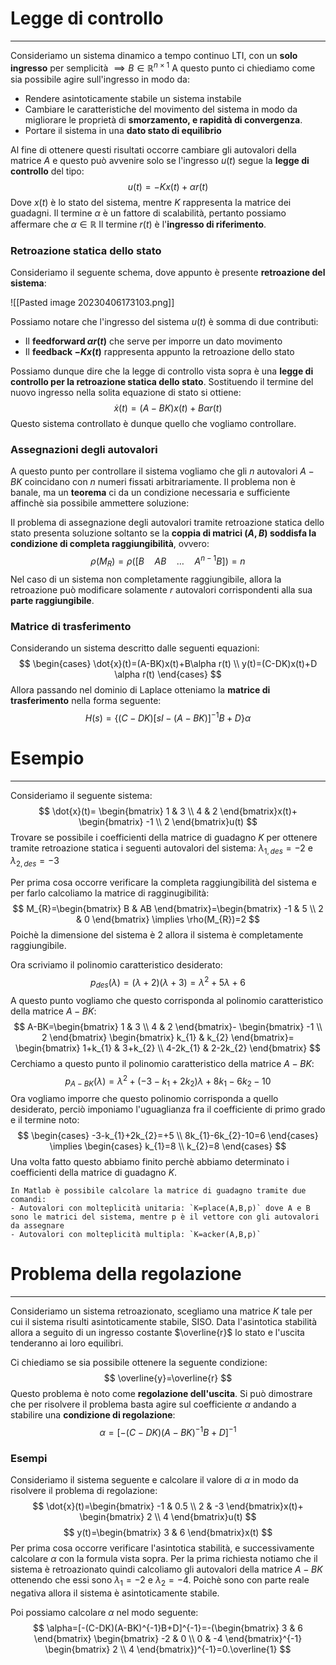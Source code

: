 # Legge di controllo
---
Consideriamo un sistema dinamico a tempo continuo LTI, con un **solo ingresso** per semplicità $\implies B \in \mathbb{R}^{n \times 1}$
A questo punto ci chiediamo come sia possibile agire sull'ingresso in modo da:
- Rendere asintoticamente stabile un sistema instabile
- Cambiare le caratteristiche del movimento del sistema in modo da migliorare le proprietà di **smorzamento, e rapidità di convergenza**.
- Portare il sistema in una **dato stato di equilibrio**

Al fine di ottenere questi risultati occorre cambiare gli autovalori della matrice $A$ e questo può avvenire solo se l'ingresso $u(t)$ segue la **legge di controllo** del tipo:
$$
u(t)=-Kx(t)+ \alpha r(t)
$$
Dove $x(t)$ è lo stato del sistema, mentre $K$ rappresenta la matrice dei guadagni.
Il termine $\alpha$ è un fattore di scalabilità, pertanto possiamo affermare che $\alpha \in \mathbb{R}$
Il termine $r(t)$ è l'**ingresso di riferimento**.

### Retroazione statica dello stato

Consideriamo il seguente schema, dove appunto è presente **retroazione del sistema**:

![[Pasted image 20230406173103.png]]

Possiamo notare che l'ingresso del sistema $u(t)$ è somma di due contributi:
- Il **feedforward $\alpha r(t)$** che serve per imporre un dato movimento
- Il **feedback $-Kx(t)$** rappresenta appunto la retroazione dello stato

Possiamo dunque dire che la legge di controllo vista sopra è una **legge di controllo per la retroazione statica dello stato**.
Sostituendo il termine del nuovo ingresso nella solita equazione di stato si ottiene:
$$
\dot{x}(t)=(A-BK)x(t)+ B\alpha r(t)
$$
Questo sistema controllato è dunque quello che vogliamo controllare.

### Assegnazioni degli autovalori

A questo punto per controllare il sistema vogliamo che gli $n$ autovalori $A-BK$ coincidano con $n$ numeri fissati arbitrariamente.
Il problema non è banale, ma un **teorema** ci da un condizione necessaria e sufficiente affinchè sia possibile ammettere soluzione:

Il problema di assegnazione degli autovalori tramite retroazione statica dello stato presenta soluzione soltanto se la **coppia di matrici $(A,B)$ soddisfa la condizione di completa raggiungibilità**, ovvero:
$$
\rho(M_{R})=\rho([B \quad AB \quad \dots \quad A^{n-1}B])=n
$$
Nel caso di un sistema non completamente raggiungibile, allora la retroazione può modificare solamente $r$ autovalori corrispondenti alla sua **parte raggiungibile**.


### Matrice di trasferimento

Considerando  un sistema descritto dalle seguenti equazioni:
$$
\begin{cases}
\dot{x}(t)=(A-BK)x(t)+B\alpha r(t) \\
y(t)=(C-DK)x(t)+D \alpha r(t)
\end{cases}
$$
Allora passando nel dominio di Laplace otteniamo la **matrice di trasferimento** nella forma seguente:
$$
H(s)=\{(C-DK)[sI-(A-BK)]^{-1}B+D\} \alpha
$$

# Esempio
---
Consideriamo il seguente sistema:
$$
\dot{x}(t)= \begin{bmatrix}
1 & 3 \\
4 & 2
\end{bmatrix}x(t)+ \begin{bmatrix}
-1 \\
2
\end{bmatrix}u(t)
$$
Trovare se possibile i coefficienti della matrice di guadagno $K$ per ottenere tramite retroazione statica i seguenti autovalori del sistema: $\lambda_{1,des}=-2$ e $\lambda_{2,des}=-3$

Per prima cosa occorre verificare la completa raggiungibilità del sistema e per farlo calcoliamo la matrice di ragginugibilità:
$$
M_{R}=\begin{bmatrix}
B & AB
\end{bmatrix}=\begin{bmatrix}
-1 & 5 \\
2 & 0
\end{bmatrix} \implies \rho(M_{R})=2
$$
Poichè la dimensione del sistema è 2 allora il sistema è completamente raggiungibile.

Ora scriviamo il polinomio caratteristico desiderato:
$$
p_{des}(\lambda)=(\lambda+2)(\lambda+3)=\lambda^2+5\lambda +6
$$
A questo punto vogliamo che questo corrisponda al polinomio caratteristico della matrice $A-BK$:
$$
A-BK=\begin{bmatrix}
1 & 3 \\
4 & 2
\end{bmatrix}- \begin{bmatrix}
-1 \\
2
\end{bmatrix} \begin{bmatrix}
k_{1} & k_{2}
\end{bmatrix}= \begin{bmatrix}
1+k_{1} & 3+k_{2} \\
4-2k_{1} & 2-2k_{2}
\end{bmatrix}
$$
Cerchiamo a questo punto il polinomio caratteristico della matrice $A-BK$:
$$
p_{A-BK}(\lambda)=\lambda^2+(-3-k_{1}+2k_{2})\lambda + 8k_{1}-6k_{2}-10
$$
Ora vogliamo imporre che questo polinomio corrisponda a quello desiderato, perciò imponiamo l'uguaglianza fra il coefficiente di primo grado e il termine noto:
$$
\begin{cases}
-3-k_{1}+2k_{2}=+5 \\
8k_{1}-6k_{2}-10=6
\end{cases} \implies \begin{cases}
k_{1}=8 \\
k_{2}=8
\end{cases}
$$
Una volta fatto questo abbiamo finito perchè abbiamo determinato i coefficienti della matrice di guadagno $K$.

```ad-note
In Matlab è possibile calcolare la matrice di guadagno tramite due comandi:
- Autovalori con molteplicità unitaria: `K=place(A,B,p)` dove A e B sono le matrici del sistema, mentre p è il vettore con gli autovalori da assegnare
- Autovalori con molteplicità multipla: `K=acker(A,B,p)`
```



# Problema della regolazione
---
Consideriamo un sistema retroazionato, scegliamo una matrice $K$ tale per cui il sistema risulti asintoticamente stabile, SISO.
Data l'asintotica stabilità allora a seguito di un ingresso costante $\overline{r}$ lo stato e l'uscita tenderanno ai loro equilibri.

Ci chiediamo se sia possibile ottenere la seguente condizione:
$$
\overline{y}=\overline{r}
$$
Questo problema è noto come **regolazione dell'uscita**.
Si può dimostrare che per risolvere il problema basta agire sul coefficiente $\alpha$ andando a stabilire una **condizione di regolazione**:
$$
\alpha=[-(C-DK)(A-BK)^{-1}B+D]^{-1}
$$

### Esempi

Consideriamo il sistema seguente e calcolare il valore di $\alpha$ in modo da risolvere il problema di regolazione:
$$
\dot{x}(t)=\begin{bmatrix}
-1 & 0.5 \\
2 & -3
\end{bmatrix}x(t)+ \begin{bmatrix}
2 \\
4
\end{bmatrix}u(t)
$$
$$
y(t)=\begin{bmatrix}
3 & 6
\end{bmatrix}x(t)
$$
Per prima cosa occorre verificare l'asintotica stabilità, e successivamente calcolare $\alpha$ con la formula vista sopra.
Per la prima richiesta notiamo che il sistema è retroazionato quindi calcoliamo gli autovalori della matrice $A-BK$ ottenendo che essi sono $\lambda_{1}=-2$ e $\lambda_{2}=-4$. Poichè sono con parte reale negativa allora il sistema è asintoticamente stabile.

Poi possiamo calcolare $\alpha$ nel modo seguente:
$$
\alpha=[-(C-DK)(A-BK)^{-1}B+D]^{-1}=-(\begin{bmatrix}
3 & 6
\end{bmatrix} \begin{bmatrix}
-2 & 0 \\
0 & -4
\end{bmatrix}^{-1} \begin{bmatrix}
2 \\
4
\end{bmatrix})^{-1}=0.\overline{1}
$$

